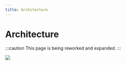 ```yaml
---
title: Architecture
---
```

# Architecture

:::caution
This page is being reworked and expanded.
:::

![](/img/advanced/architecture.png)
